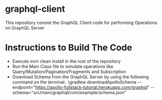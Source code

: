 # graphql-client

This repository consist the GraphQL Client code for performing Operations on GraphQL Server

# Instructions to Build The Code

* Execute mvn clean install in the root of the repository
* Run the Main Class file to simulate operations like Query/Mutation/Pagination/Fragments and Subscription
* Download Schema from the GraphQL Server by using the following command on the terminal: .\gradlew downloadApolloSchema --endpoint="https://apollo-fullstack-tutorial.herokuapp.com/graphql" --schema="src/main/graphql/com/example/schema.json"

